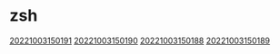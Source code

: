 # zsh
[20221003150191](/zet/20221003150191/README.md)
[20221003150190](/zet/20221003150190/README.md)
[20221003150188](/zet/20221003150188/README.md)
[20221003150189](/zet/20221003150189/README.md)

